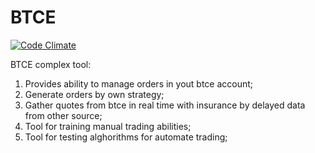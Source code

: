 BTCE
===

[![Code Climate](https://codeclimate.com/github/beornborn/bot.png)](https://codeclimate.com/github/beornborn/bot)

BTCE complex tool:
 1. Provides ability to manage orders in yout btce account; 
 2. Generate orders by own strategy; 
 3. Gather quotes from btce in real time with insurance by delayed data from other source; 
 4. Tool for training manual trading abilities;
 5. Tool for testing alghorithms for automate trading;
